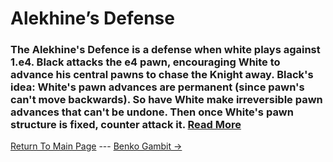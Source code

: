 # Alekhine’s Defense

### The Alekhine's Defence is a defense when white plays against 1.e4. Black attacks the e4 pawn, encouraging White to advance his central pawns to chase the Knight away. Black's idea: White's pawn advances are permanent (since pawn's can't move backwards). So have White make irreversible pawn advances that can't be undone. Then once White's pawn structure is fixed, counter attack it.  [Read More](https://simplifychess.com/alekhine-defense/index.html)

[Return To Main Page](index.md) --- [Benko Gambit ->](BenkoGambit.md)
